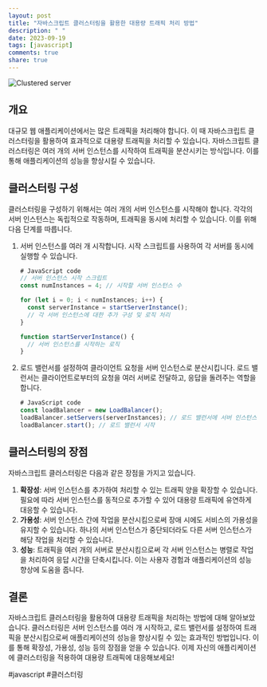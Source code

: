 ```yaml
---
layout: post
title: "자바스크립트 클러스터링을 활용한 대용량 트래픽 처리 방법"
description: " "
date: 2023-09-19
tags: [javascript]
comments: true
share: true
---
```


![Clustered server](https://example.com/clustered_server.png)

## 개요

대규모 웹 애플리케이션에서는 많은 트래픽을 처리해야 합니다. 이 때 자바스크립트 클러스터링을 활용하여 효과적으로 대용량 트래픽을 처리할 수 있습니다. 자바스크립트 클러스터링은 여러 개의 서버 인스턴스를 시작하여 트래픽을 분산시키는 방식입니다. 이를 통해 애플리케이션의 성능을 향상시킬 수 있습니다.

## 클러스터링 구성

클러스터링을 구성하기 위해서는 여러 개의 서버 인스턴스를 시작해야 합니다. 각각의 서버 인스턴스는 독립적으로 작동하며, 트래픽을 동시에 처리할 수 있습니다. 이를 위해 다음 단계를 따릅니다.

1. 서버 인스턴스를 여러 개 시작합니다. 시작 스크립트를 사용하여 각 서버를 동시에 실행할 수 있습니다.

   ```javascript
   # JavaScript code
   // 서버 인스턴스 시작 스크립트
   const numInstances = 4; // 시작할 서버 인스턴스 수

   for (let i = 0; i < numInstances; i++) {
     const serverInstance = startServerInstance();
     // 각 서버 인스턴스에 대한 추가 구성 및 로직 처리
   }

   function startServerInstance() {
     // 서버 인스턴스를 시작하는 로직
   }
   ```

2. 로드 밸런서를 설정하여 클라이언트 요청을 서버 인스턴스로 분산시킵니다. 로드 밸런서는 클라이언트로부터의 요청을 여러 서버로 전달하고, 응답을 돌려주는 역할을 합니다.

   ```javascript
   # JavaScript code
   const loadBalancer = new LoadBalancer();
   loadBalancer.setServers(serverInstances); // 로드 밸런서에 서버 인스턴스 배열 설정
   loadBalancer.start(); // 로드 밸런서 시작
   ```

## 클러스터링의 장점

자바스크립트 클러스터링은 다음과 같은 장점을 가지고 있습니다.

1. **확장성**: 서버 인스턴스를 추가하여 처리할 수 있는 트래픽 양을 확장할 수 있습니다. 필요에 따라 서버 인스턴스를 동적으로 추가할 수 있어 대용량 트래픽에 유연하게 대응할 수 있습니다.
2. **가용성**: 서버 인스턴스 간에 작업을 분산시킴으로써 장애 시에도 서비스의 가용성을 유지할 수 있습니다. 하나의 서버 인스턴스가 중단되더라도 다른 서버 인스턴스가 해당 작업을 처리할 수 있습니다.
3. **성능**: 트래픽을 여러 개의 서버로 분산시킴으로써 각 서버 인스턴스는 병렬로 작업을 처리하여 응답 시간을 단축시킵니다. 이는 사용자 경험과 애플리케이션의 성능 향상에 도움을 줍니다.

## 결론

자바스크립트 클러스터링을 활용하여 대용량 트래픽을 처리하는 방법에 대해 알아보았습니다. 클러스터링은 서버 인스턴스를 여러 개 시작하고, 로드 밸런서를 설정하여 트래픽을 분산시킴으로써 애플리케이션의 성능을 향상시킬 수 있는 효과적인 방법입니다. 이를 통해 확장성, 가용성, 성능 등의 장점을 얻을 수 있습니다. 이제 자신의 애플리케이션에 클러스터링을 적용하여 대용량 트래픽에 대응해보세요!

#javascript #클러스터링